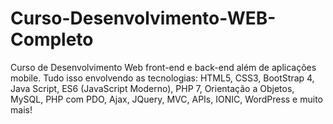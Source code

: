 # Curso-Desenvolvimento-WEB-Completo
 Curso de Desenvolvimento Web front-end e back-end além de aplicações mobile. Tudo isso envolvendo as tecnologias: HTML5, CSS3, BootStrap 4, Java Script, ES6 (JavaScript Moderno), PHP 7, Orientação a Objetos, MySQL, PHP com PDO, Ajax, JQuery, MVC, APIs, IONIC, WordPress e muito mais!
